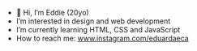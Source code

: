 - 👋 Hi, I’m Eddie (20yo)
- I’m interested in design and web development
- I’m currently learning HTML, CSS and JavaScript
- How to reach me: www.instagram.com/eduardaeca

<!---
eduardaessa/eduardaessa is a ✨ special ✨ repository because its `README.md` (this file) appears on your GitHub profile.
You can click the Preview link to take a look at your changes.
--->
